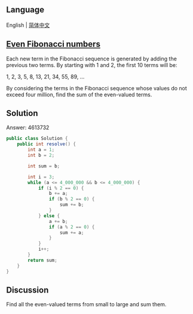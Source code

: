 ## Language

English | [简体中文](README-zh_CN.md)

## [Even Fibonacci numbers](https://projecteuler.net/problem=2)

Each new term in the Fibonacci sequence is generated by adding the previous two terms. By starting with 1 and 2, the first 10 terms will be:

1, 2, 3, 5, 8, 13, 21, 34, 55, 89, ...

By considering the terms in the Fibonacci sequence whose values do not exceed four million, find the sum of the even-valued terms.

## Solution

Answer: 4613732

```java
public class Solution {
	public int resolve() {
		int a = 1;
		int b = 2;

		int sum = b;

		int i = 3;
		while (a <= 4_000_000 && b <= 4_000_000) {
			if (i % 2 == 0) {
				b += a;
				if (b % 2 == 0) {
					sum += b;
				}
			} else {
				a += b;
				if (a % 2 == 0) {
					sum += a;
				}
			}
			i++;
		}
		return sum;
	}
}
```
## Discussion

Find all the even-valued terms from small to large and sum them.
